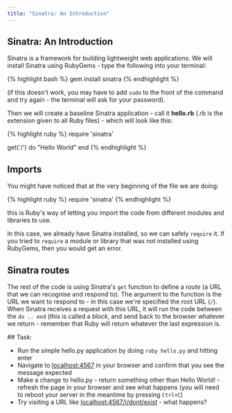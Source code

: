 ```yaml
---
title: "Sinatra: An Introduction"
---
```


## Sinatra: An Introduction

Sinatra is a framework for building lightweight web applications. We will install Sinatra using RubyGems - type the following into your terminal:

{% highlight bash %}
gem install sinatra
{% endhighlight %}

(if this doesn't work, you may have to add `sudo` to the front of the command and try again - the terminal will ask for your password).

Then we will create a baseline Sinatra application - call it **hello.rb** (.rb is the extension given to all Ruby files) - which will look like this:

{% highlight ruby %}
require 'sinatra'

get('/') do
  "Hello World"
end
{% endhighlight %}

## Imports

You might have noticed that at the very beginning of the file we are doing:

{% highlight ruby %}
require 'sinatra'
{% endhighlight %}

this is Ruby's way of letting you import the code from different modules and libraries to use.

In this case, we already have Sinatra installed, so we can safely `require` it. If you tried to `require` a module or library that was not installed using RubyGems, then you would get an error.

## Sinatra routes

The rest of the code is using Sinatra's `get` function to define a *route* (a URL that we can recognise and respond to). The argument to the function is the URL we want to respond to - in this case we're specified the root URL (`/`). When Sinatra receives a request with this URL, it will run the code between the `do .. end` (this is called a *block*, and send back to the browser whatever we return - remember that Ruby will return whatever the last expression is.

<div class="task" markdown="1">
## Task:

- Run the simple hello.py application by doing `ruby hello.py` and hitting enter
- Navigate to [localhost:4567](http://localhost:4567) in your browser and confirm that you see the message expected
- Make a change to hello.py - return something other than Hello World! - refresh the page in your browser and see what happens (you will need to reboot your server in the meantime by pressing `Ctrl+C`)
- Try visiting a URL like [localhost:4567/i/dont/exist](http://localhost:4567/i/dont/exist) - what happens?
</div>
